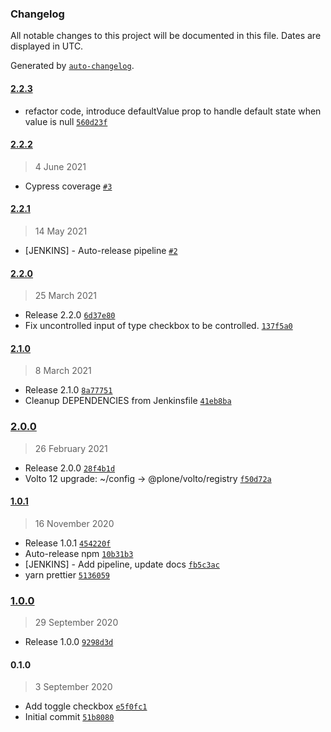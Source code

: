 ### Changelog

All notable changes to this project will be documented in this file. Dates are displayed in UTC.

Generated by [`auto-changelog`](https://github.com/CookPete/auto-changelog).

#### [2.2.3](https://github.com/eea/volto-widget-toggle/compare/2.2.2...2.2.3)

- refactor code, introduce defaultValue prop to handle default state when value is null [`560d23f`](https://github.com/eea/volto-widget-toggle/commit/560d23f785e7780cdb30197c2ebc999b85961f46)

#### [2.2.2](https://github.com/eea/volto-widget-toggle/compare/2.2.1...2.2.2)

> 4 June 2021

- Cypress coverage [`#3`](https://github.com/eea/volto-widget-toggle/pull/3)

#### [2.2.1](https://github.com/eea/volto-widget-toggle/compare/2.2.0...2.2.1)

> 14 May 2021

- [JENKINS] - Auto-release pipeline [`#2`](https://github.com/eea/volto-widget-toggle/pull/2)

#### [2.2.0](https://github.com/eea/volto-widget-toggle/compare/2.1.0...2.2.0)

> 25 March 2021

- Release 2.2.0 [`6d37e80`](https://github.com/eea/volto-widget-toggle/commit/6d37e80dec78143118ce76be39aba02b82d4d895)
- Fix uncontrolled input of type checkbox to be controlled. [`137f5a0`](https://github.com/eea/volto-widget-toggle/commit/137f5a0d72ccf47d29c7c7f9a4bd29ec9ef0598d)

#### [2.1.0](https://github.com/eea/volto-widget-toggle/compare/2.0.0...2.1.0)

> 8 March 2021

- Release 2.1.0 [`8a77751`](https://github.com/eea/volto-widget-toggle/commit/8a77751a8eaa3817f4831a21365768387321dc50)
- Cleanup DEPENDENCIES from Jenkinsfile [`41eb8ba`](https://github.com/eea/volto-widget-toggle/commit/41eb8ba076da6feed4bfc8f05ed1c18678b4a434)

### [2.0.0](https://github.com/eea/volto-widget-toggle/compare/1.0.1...2.0.0)

> 26 February 2021

- Release 2.0.0 [`28f4b1d`](https://github.com/eea/volto-widget-toggle/commit/28f4b1d2706e4a7a06c05fbd079e195a74059ff1)
- Volto 12 upgrade: ~/config -&gt; @plone/volto/registry [`f50d72a`](https://github.com/eea/volto-widget-toggle/commit/f50d72a9ec54cf9a53507059ef89a7fe60dcb118)

#### [1.0.1](https://github.com/eea/volto-widget-toggle/compare/1.0.0...1.0.1)

> 16 November 2020

- Release 1.0.1 [`454220f`](https://github.com/eea/volto-widget-toggle/commit/454220fa61495427f874fb9b56401fe69689f4fe)
- Auto-release npm [`10b31b3`](https://github.com/eea/volto-widget-toggle/commit/10b31b3b64330d41f69a033a45030e49d20c16b5)
- [JENKINS] - Add pipeline, update docs [`fb5c3ac`](https://github.com/eea/volto-widget-toggle/commit/fb5c3ac401b10e07dd67949d01eae116d7458a79)
- yarn prettier [`5136059`](https://github.com/eea/volto-widget-toggle/commit/51360595bf452c815e526ce10f15aa8a84ad186f)

### [1.0.0](https://github.com/eea/volto-widget-toggle/compare/0.1.0...1.0.0)

> 29 September 2020

- Release 1.0.0 [`9298d3d`](https://github.com/eea/volto-widget-toggle/commit/9298d3d68642670c7b16e31ede0c9299e84c8b65)

#### 0.1.0

> 3 September 2020

- Add toggle checkbox [`e5f0fc1`](https://github.com/eea/volto-widget-toggle/commit/e5f0fc1e6a42fdc9e64da274f4781d73bfd270e2)
- Initial commit [`51b8080`](https://github.com/eea/volto-widget-toggle/commit/51b8080f06ba25c85ef293e053284a66a0b7b845)
